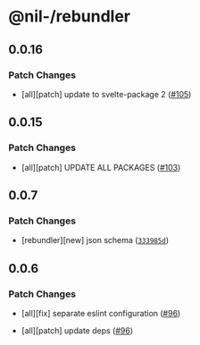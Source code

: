 # @nil-/rebundler

## 0.0.16

### Patch Changes

-   [all][patch] update to svelte-package 2 ([#105](https://github.com/njaldea/mono/pull/105))

## 0.0.15

### Patch Changes

-   [all][patch] UPDATE ALL PACKAGES ([#103](https://github.com/njaldea/mono/pull/103))

## 0.0.7

### Patch Changes

-   [rebundler][new] json schema ([`333985d`](https://github.com/njaldea/mono/commit/333985d6d1d2a6c0caec9c339c3795f367bea16f))

## 0.0.6

### Patch Changes

-   [all][fix] separate eslint configuration ([#96](https://github.com/njaldea/mono/pull/96))

-   [all][patch] update deps ([#96](https://github.com/njaldea/mono/pull/96))

